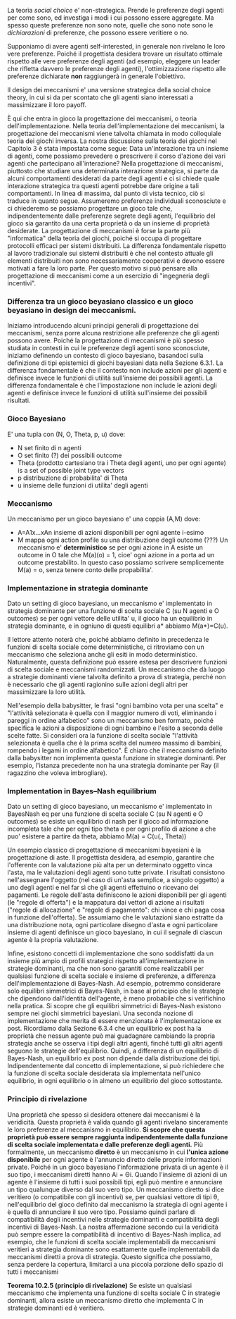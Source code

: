 La teoria *social choice* e' non-strategica. Prende le preferenze degli agenti per come sono, ed investiga i modi i cui possono essere aggregate. Ma spesso queste preferenze non sono note, quelle che sono note sono le *dichiarazioni* di preferenze, che possono essere veritiere o no. 

Supponiamo di avere agenti self-interested, in generale non rivelano le loro vere preferenze. Poiché il progettista desidera trovare un risultato ottimale rispetto alle vere preferenze degli agenti (ad esempio, eleggere un leader che rifletta davvero le preferenze degli agenti), l'ottimizzazione rispetto alle preferenze dichiarate **non** raggiungerà in generale l'obiettivo.

Il design dei meccanismi e' una versione strategica della social choice theory, in cui si da per scontato che gli agenti siano interessati a massimizzare il loro payoff. 

È qui che entra in gioco la progettazione dei meccanismi, o teoria dell'implementazione. Nella teoria dell'implementazione dei meccanismi, la progettazione dei meccanismi viene talvolta chiamata in modo colloquiale teoria dei giochi inversa. La nostra discussione sulla teoria dei giochi nel Capitolo 3 è stata impostata come segue: Data un'interazione tra un insieme di agenti, come possiamo prevedere o prescrivere il corso d'azione dei vari agenti che partecipano all'interazione? Nella progettazione di meccanismi, piuttosto che studiare una determinata interazione strategica, si parte da alcuni comportamenti desiderati da parte degli agenti e ci si chiede quale interazione strategica tra questi agenti potrebbe dare origine a tali comportamenti. In linea di massima, dal punto di vista tecnico, ciò si traduce in quanto segue. Assumeremo preferenze individuali sconosciute e ci chiederemo se possiamo progettare un gioco tale che, indipendentemente dalle preferenze segrete degli agenti, l'equilibrio del gioco sia garantito da una certa proprietà o da un insieme di proprietà desiderate. La progettazione di meccanismi è forse la parte più "informatica" della teoria dei giochi, poiché si occupa di progettare protocolli efficaci per sistemi distribuiti. La differenza fondamentale rispetto al lavoro tradizionale sui sistemi distribuiti è che nel contesto attuale gli elementi distribuiti non sono necessariamente cooperativi e devono essere motivati a fare la loro parte. Per questo motivo si può pensare alla progettazione di meccanismi come a un esercizio di "ingegneria degli incentivi".

### Differenza tra un gioco beyasiano classico e un gioco beyasiano in design dei meccanismi. 
Iniziamo introducendo alcuni principi generali di progettazione dei meccanismi, senza porre alcuna restrizione alle preferenze che gli agenti possono avere. Poiché la progettazione di meccanismi è più spesso studiata in contesti in cui le preferenze degli agenti sono sconosciute, iniziamo definendo un contesto di gioco bayesiano, basandoci sulla definizione di tipi epistemici di giochi bayesiani data nella Sezione 6.3.1. La differenza fondamentale è che il contesto non include azioni per gli agenti e definisce invece le funzioni di utilità sull'insieme dei possibili agenti. La differenza fondamentale è che l'impostazione non include le azioni degli agenti e definisce invece le funzioni di utilità sull'insieme dei possibili risultati.

### Gioco Bayesiano 
E' una tupla con (N, O, Theta, p, u) dove:
- N set finito di n agenti 
- O set finito (?) dei possibili outcome
- Theta (prodotto cartesiano tra i Theta degli agenti, uno per ogni agente) is a set of possible joint type vectors
- p distribuzione di probabilita' di Theta
- u insieme delle funzioni di utilita' degli agenti

### Meccanismo 
Un meccanismo per un gioco bayesiano e' una coppia (A,M) dove:
- A=A1x...xAn insieme di azioni disponibili per ogni agente i-esimo
- M mappa ogni action profile su una distribuzione degli outcome (???)
Un meccanismo e' **deterministico** se per ogni azione in A esiste un outcome in O tale che M(a)(o) = 1, cioe' ogni azione in a porta ad un outcome prestabilito. In questo caso possiamo scrivere semplicemente M(a) = o, senza tenere conto delle propabilita'.

### Implementazione in strategia dominante

Dato un setting di gioco bayesiano, un meccanismo e' implementato in strategia dominante per una funzione di scelta sociale C (su N agenti e O outcomes) se per ogni vettore delle utilita' u, il gioco ha un equilibrio in strategia dominante, e in ogniuno di questi equilibri a* abbiamo M(a*)=C(u).

Il lettore attento noterà che, poiché abbiamo definito in precedenza le funzioni di scelta sociale come deterministiche, ci ritroviamo con un meccanismo che seleziona anche gli esiti in modo deterministico. Naturalmente, questa definizione può essere estesa per descrivere funzioni di scelta sociale e meccanismi randomizzati.
Un meccanismo che dà luogo a strategie dominanti viene talvolta definito a prova di strategia, perché non è necessario che gli agenti ragionino sulle azioni degli altri per massimizzare la loro utilità.

Nell'esempio della babysitter, le frasi "ogni bambino vota per una scelta" e "l'attività selezionata è quella con il maggior numero di voti, eliminando i pareggi in ordine alfabetico" sono un meccanismo ben formato, poiché specifica le azioni a disposizione di ogni bambino e l'esito a seconda delle scelte fatte. 
Si consideri ora la funzione di scelta sociale "l'attività selezionata è quella che è la prima scelta del numero massimo di bambini, rompendo i legami in ordine alfabetico". È chiaro che il meccanismo definito dalla babysitter non implementa questa funzione in strategie dominanti. Per esempio, l'istanza precedente non ha una strategia dominante per Ray (il ragazzino che voleva imbrogliare).

### Implementation in Bayes–Nash equilibrium

Dato un setting di gioco bayesiano, un meccanismo e' implementato in BayesNash eq per una funzione di scelta sociale C (su N agenti e O outcomes) se esiste un equilibrio di nash per il gioco ad informazione incompleta tale che per ogni tipo theta e per ogni profilo di azione a che puo' esistere a partire da theta, abbiamo M(a) = C(u(., Theta))

Un esempio classico di progettazione di meccanismi bayesiani è la progettazione di aste. Il progettista desidera, ad esempio, garantire che l'offerente con la valutazione più alta per un determinato oggetto vinca l'asta, ma le valutazioni degli agenti sono tutte private. I risultati consistono nell'assegnare l'oggetto (nel caso di un'asta semplice, a singolo oggetto) a uno degli agenti e nel far sì che gli agenti effettuino o ricevano dei pagamenti. Le regole dell'asta definiscono le azioni disponibili per gli agenti (le "regole di offerta") e la mappatura dai vettori di azione ai risultati ("regole di allocazione" e "regole di pagamento": chi vince e chi paga cosa in funzione dell'offerta). Se assumiamo che le valutazioni siano estratte da una distribuzione nota, ogni particolare disegno d'asta e ogni particolare insieme di agenti definisce un gioco bayesiano, in cui il segnale di ciascun agente è la propria valutazione.

Infine, esistono concetti di implementazione che sono soddisfatti da un insieme più ampio di profili strategici rispetto all'implementazione in strategie dominanti, ma che non sono garantiti come realizzabili per qualsiasi funzione di scelta sociale e insieme di preferenze, a differenza dell'implementazione di Bayes-Nash. Ad esempio, potremmo considerare solo equilibri simmetrici di Bayes-Nash, in base al principio che le strategie che dipendono dall'identità dell'agente, è meno probabile che si verifichino nella pratica. Si scopre che gli equilibri simmetrici di Bayes-Nash esistono sempre nei giochi simmetrici bayesiani. Una seconda nozione di implementazione che merita di essere menzionata è l'implementazione ex post. Ricordiamo dalla Sezione 6.3.4 che un equilibrio ex post ha la proprietà che nessun agente può mai guadagnare cambiando la propria strategia anche se osserva i tipi degli altri agenti, finché tutti gli altri agenti seguono le strategie dell'equilibrio. Quindi, a differenza di un equilibrio di Bayes-Nash, un equilibrio ex post non dipende dalla distribuzione dei tipi. Indipendentemente dal concetto di implementazione, si può richiedere che la funzione di scelta sociale desiderata sia implementata nell'unico equilibrio, in ogni equilibrio o in almeno un equilibrio del gioco sottostante.

### Principio di rivelazione

Una proprietà che spesso si desidera ottenere dai meccanismi è la veridicità.
Questa proprietà è valida quando gli agenti rivelano sinceramente le loro preferenze al meccanismo in equilibrio. 
**Si scopre che questa proprietà può essere sempre raggiunta indipendentemente dalla funzione di scelta sociale implementata e dalle preferenze degli agenti.** 
Più formalmente, un meccanismo **diretto** è un meccanismo in cui **l'unica azione disponibile** per ogni agente è l'annuncio diretto delle proprie informazioni private. Poiché in un gioco bayesiano l'informazione privata di un agente è il suo tipo, i meccanismi diretti hanno Ai = Θi. Quando l'insieme di azioni di un agente è l'insieme di tutti i suoi possibili tipi, egli può mentire e annunciare un tipo qualunque diverso dal suo vero tipo. Un meccanismo diretto si dice veritiero (o compatibile con gli incentivi) se, per qualsiasi vettore di tipi θ, nell'equilibrio del gioco definito dal meccanismo la strategia di ogni agente i è quella di annunciare il suo vero tipo. Possiamo quindi parlare di compatibilità degli incentivi nelle strategie dominanti e compatibilità degli incentivi di Bayes-Nash. La nostra affermazione secondo cui la veridicità può sempre essere la compatibilità di incentivo di Bayes-Nash implica, ad esempio, che le funzioni di scelta sociale implementabili da meccanismi veritieri a strategia dominante sono esattamente quelle implementabili da meccanismi diretti a prova di strategia. Questo significa che possiamo, senza perdere la copertura, limitarci a una piccola porzione dello spazio di tutti i meccanismi

**Teorema 10.2.5 (principio di rivelazione)** Se esiste un qualsiasi meccanismo che implementa una funzione di scelta sociale C in strategie dominanti, allora esiste un meccanismo diretto che implementa C in strategie dominanti ed è veritiero.

